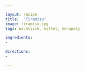 ```yaml
---

layout: recipe
title:  "Tiramisu"
image: tiramisu.jpg
tags: nachtisch, mittel, monopoly

ingredients:
- 

directions:
- 

---
```


